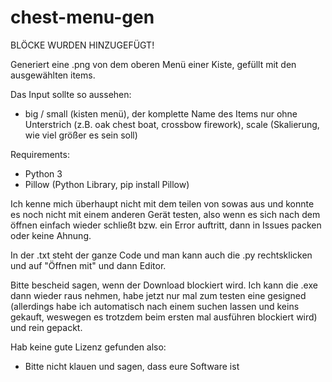 # chest-menu-gen
BLÖCKE WURDEN HINZUGEFÜGT!

Generiert eine .png von dem oberen Menü einer Kiste, gefüllt mit den ausgewählten items.

Das Input sollte so aussehen:
- big / small (kisten menü), der komplette Name des Items nur ohne Unterstrich (z.B. oak chest boat, crossbow firework), scale (Skalierung, wie viel größer es sein soll)

Requirements:
- Python 3
- Pillow (Python Library, pip install Pillow)

Ich kenne mich überhaupt nicht mit dem teilen von sowas aus und konnte es noch nicht mit einem anderen Gerät testen, also wenn es sich nach dem öffnen einfach wieder schließt bzw. ein Error auftritt, dann in Issues packen oder keine Ahnung.

In der .txt steht der ganze Code und man kann auch die .py rechtsklicken und auf "Öffnen mit" und dann Editor.

Bitte bescheid sagen, wenn der Download blockiert wird. Ich kann die .exe dann wieder raus nehmen, habe jetzt nur mal zum testen eine gesigned (allerdings habe ich automatisch nach einem suchen lassen und keins gekauft, weswegen es trotzdem beim ersten mal ausführen blockiert wird) und rein gepackt.

Hab keine gute Lizenz gefunden also:
- Bitte nicht klauen und sagen, dass eure Software ist
